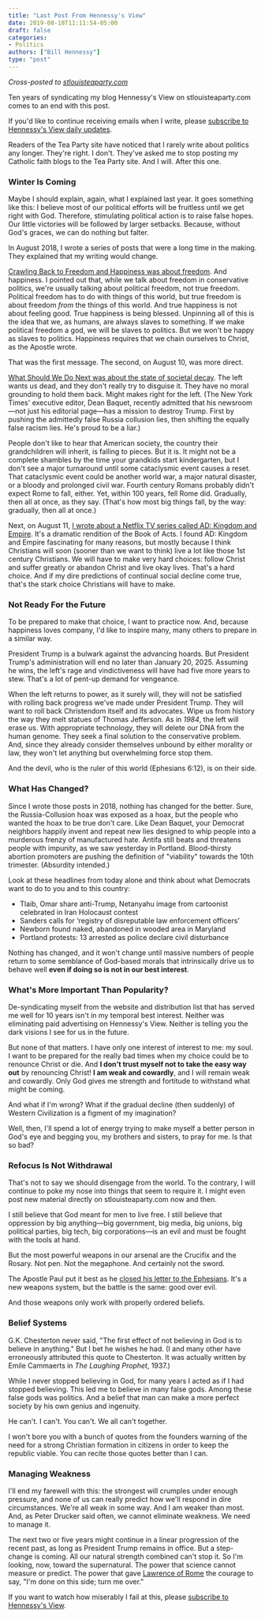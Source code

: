 ```yaml
---
title: "Last Post From Hennessy's View"
date: 2019-08-18T11:11:54-05:00
draft: false
categories:
- Politics
authors: ["Bill Hennessy"]
type: "post"
---
```


_Cross-posted to [stlouisteaparty.com](http://www.stlouisteaparty.com/)_

Ten years of syndicating my blog Hennessy's View on stlouisteaparty.com comes to an end with this post. 

If you'd like to continue receiving emails when I write, please [subscribe to Hennessy's View daily updates](https://me.us3.list-manage.com/subscribe?u=37fa3c84c1453ec082cc12512&id=74a43b94b0). 

Readers of the Tea Party site have noticed that I rarely write about politics any longer. They're right. I don't. They've asked me to stop posting my Catholic faith blogs to the Tea Party site. And I will. After this one. 

### Winter Is Coming

Maybe I should explain, again, what I explained last year. It goes something like this: I believe most of our political efforts will be fruitless until we get right with God. Therefore, stimulating political action is to raise false hopes. Our little victories will be followed by larger setbacks. Because, without God's graces, we can do nothing but falter. 

In August 2018, I wrote a series of posts that were a long time in the making. They explained that my writing would change. 

[Crawling Back to Freedom and Happiness was about freedom](https://www.hennessysview.com/2018/08/08/crawling-back-to-happiness-and-freedom/). And happiness. I pointed out that, while we talk about freedom in conservative politics, we're usually talking about political freedom, not true freedom. Political freedom has to do with things of this world, but true freedom is about freedom _from_ the things of this world. And true happiness is not about feeling good. True happiness is being blessed. Unpinning all of this is the idea that we, as humans, are always slaves to something. If we make political freedom a god, we will be slaves to politics. But we won't be happy as slaves to politics. Happiness requires that we chain ourselves to Christ, as the Apostle wrote.

That was the first message. The second, on August 10, was more direct. 

[What Should We Do Next was about the state of societal decay](https://www.hennessysview.com/2018/08/10/what-should-we-do-next/). The left wants us dead, and they don't really try to disguise it. They have no moral grounding to hold them back. Might makes right for the left. (The New York Times' executive editor, Dean Baquet, recently admitted that his newsroom—not just his editorial page—has a mission to destroy Trump. First by pushing the admittedly false Russia collusion lies, then shifting the equally false racism lies. He's proud to be a liar.) 

People don't like to hear that American society, the country their grandchildren will inherit, is falling to pieces. But it is. It might not be a complete shambles by the time your grandkids start kindergarten, but I don't see a major turnaround until some cataclysmic event causes a reset. That cataclysmic event could be another world war, a major natural disaster, or a bloody and prolonged civil war. Fourth century Romans probably didn't expect Rome to fall, either. Yet, within 100 years, fell Rome did. Gradually, then all at once, as they say. (That's how most big things fall, by the way: gradually, then all at once.)

Next, on August 11, [I wrote about a Netflix TV series called AD: Kingdom and Empire](https://www.hennessysview.com/2018/08/10/follow-up-to-yesterdays-post/). It's a dramatic rendition of the Book of Acts. I found AD: Kingdom and Empire fascinating for many reasons, but mostly because I think Christians will soon (sooner than we want to think) live a lot like those 1st century Christians. We will have to make very hard choices: follow Christ and suffer greatly or abandon Christ and live okay lives. That's a hard choice. And if my dire predictions of continual social decline come true, that's the stark choice Christians will have to make. 

### Not Ready For the Future

To be prepared to make that choice, I want to practice now. And, because happiness loves company, I'd like to inspire many, many others to prepare in a similar way. 

President Trump is a bulwark against the advancing hoards. But President Trump's administration will end no later than January 20, 2025. Assuming he wins, the left's rage and vindictiveness will have had five more years to stew. That's a lot of pent-up demand for vengeance. 

When the left returns to power, as it surely will, they will not be satisfied with rolling back progress we've made under President Trump. They will want to roll back Christendom itself and its advocates. Wipe us from history the way they melt statues of Thomas Jefferson. As in *1984*, the left will erase us. With appropriate technology, they will delete our DNA from the human genome. They seek a final solution to the conservative problem. And, since they already consider themselves unbound by either morality or law, they won't let anything but overwhelming force stop them. 

And the devil, who is the ruler of this world (Ephesians 6:12), is on their side. 

### What Has Changed?

Since I wrote those posts in 2018, nothing has changed for the better. Sure, the Russia-Collusion hoax was exposed as a hoax, but the people who wanted the hoax to be true don't care. Like Dean Baquet, your Democrat neighbors happily invent and repeat new lies designed to whip people into a murderous frenzy of manufactured hate. Antifa still beats and threatens people with impunity, as we saw yesterday in Portland. Blood-thirsty abortion promoters are pushing the definition of "viability" towards the 10th trimester. (Absurdity intended.) 

Look at these headlines from today alone and think about what Democrats want to do to you and to this country:

- Tlaib, Omar share anti-Trump, Netanyahu image from cartoonist celebrated in Iran Holocaust contest
- Sanders calls for ‘registry of disreputable law enforcement officers’
- Newborn found naked, abandoned in wooded area in Maryland
- Portland protests: 13 arrested as police declare civil disturbance

Nothing has changed, and it won't change until massive numbers of people return to some semblance of God-based morals that intrinsically drive us to behave well **even if doing so is not in our best interest**. 

### What's More Important Than Popularity?

De-syndicating myself from the website and distribution list that has served me well for 10 years isn't in my temporal best interest. Neither was eliminating paid advertising on Hennessy's View. Neither is telling you the dark visions I see for us in the future. 

But none of that matters. I have only one interest of interest to me: my soul. I want to be prepared for the really bad times when my choice could be to renounce Christ or die. And **I don't trust myself not to take the easy way out** by renouncing Christ! **I am weak and cowardly**, and I will remain weak and cowardly. Only God gives me strength and fortitude to withstand what might be coming. 

And what if I'm wrong? What if the gradual decline (then suddenly) of Western Civilization is a figment of my imagination? 

Well, then, I'll spend a lot of energy trying to make myself a better person in God's eye and begging you, my brothers and sisters, to pray for me. Is that so bad? 

### Refocus Is Not Withdrawal

That's not to say we should disengage from the world. To the contrary, I will continue to poke my nose into things that seem to require it. I might even post new material directly on stlouisteaparty.com now and then. 

I still believe that God meant for men to live free. I still believe that oppression by big anything—big government, big media, big unions, big political parties, big tech, big corporations—is an evil and must be fought with the tools at hand. 

But the most powerful weapons in our arsenal are the Crucifix and the Rosary. Not pen. Not the megaphone. And certainly not the sword. 

The Apostle Paul put it best as he [closed his letter to the Ephesians](https://www.biblegateway.com/passage/?search=Ephesians+6+&version=DRA).  It's a new weapons system, but the battle is the same: good over evil. 

And those weapons only work with properly ordered beliefs.

### Belief Systems

G.K. Chesterton never said, "The first effect of not believing in God is to believe in anything." But I bet he wishes he had. (I and many other have erroneously attributed this quote to Chesterton. It was actually written by Emile Cammaerts in *The Laughing Prophet*, 1937.) 

While I never stopped believing in God, for many years I acted as if I had stopped believing. This led me to believe in many false gods. Among these false gods was politics. And a belief that man can make a more perfect society by his own genius and ingenuity. 

He can't. I can't. You can't. We all can't together. 

I won't bore you with a bunch of quotes from the founders warning of the need for a strong Christian formation in citizens in order to keep the republic viable. You can recite those quotes better than I can. 

### Managing Weakness

I'll end my farewell with this: the strongest will crumples under enough pressure, and none of us can really predict how we'll respond in dire circumstances. We're all weak in some way. And I am weaker than most. And, as Peter Drucker said often, we cannot eliminate weakness. We need to manage it. 

The next two or five years might continue in a linear progression of the recent past, as long as President Trump remains in office. But a step-change is coming. All our natural strength combined can't stop it. So I'm looking, now, toward the supernatural. The power that science cannot measure or predict. The power that gave [Lawrence of Rome](https://www.hennessysview.com/posts/2019/st-lawrence-of-rome/) the courage to say, "I'm done on this side; turn me over." 

If you want to watch how miserably I fail at this, please [subscribe to Hennessy's View](http://eepurl.com/gx1WCD).

